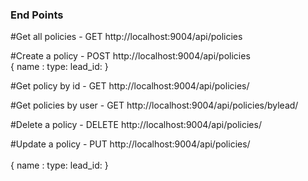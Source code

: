 <h3>End Points</h3>

#Get all policies - GET 
http://localhost:9004/api/policies

#Create a policy - POST
http://localhost:9004/api/policies
<br>
{
name : 
type:
lead_id:
 }


#Get policy by id - GET
http://localhost:9004/api/policies/<id>  

#Get policies by user - GET
http://localhost:9004/api/policies/bylead/<leadid>

#Delete a policy - DELETE
http://localhost:9004/api/policies/<id>  
    
#Update a policy - PUT
http://localhost:9004/api/policies/<id>  
<br>
{
name : 
type:
lead_id:
 }
